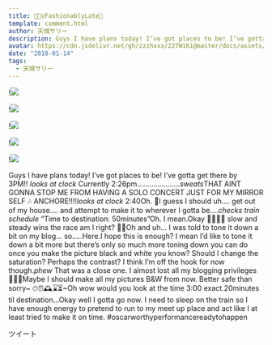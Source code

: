 ```yaml
---
title: 🤷🏻‍♀️FashionablyLate💋
template: comment.html
author: 天城サリー
description: Guys I have plans today! I’ve got places to be! I’ve gotta get there by 3PM!! *looks at clock* Currently 2:26pm.....................*sweats*THAT AINT GONNA STOP ME FROM HAVING A SOLO CONCERT JUST F...
avatar: https://cdn.jsdelivr.net/gh/zzzhxxx/227WiKi@master/docs/assets/photo/avatar/sally.jpg
date: "2018-01-14"
tags:
  - 天城サリー
---
```


!![](https://cdn.jsdelivr.net/gh/227WiKi/227WiKi-image@master/blog-image/sally-2018-01-14-2_1.jpg)

!![](https://cdn.jsdelivr.net/gh/227WiKi/227WiKi-image@master/blog-image/sally-2018-01-14-2_2.jpg)

!![](https://cdn.jsdelivr.net/gh/227WiKi/227WiKi-image@master/blog-image/sally-2018-01-14-2_3.jpg)

!![](https://cdn.jsdelivr.net/gh/227WiKi/227WiKi-image@master/blog-image/sally-2018-01-14-2_4.jpg)

!![](https://cdn.jsdelivr.net/gh/227WiKi/227WiKi-image@master/blog-image/sally-2018-01-14-2_5.jpg)


Guys I have plans today! I’ve got places to be! I’ve gotta get there by 3PM!! *looks at clock* Currently 2:26pm.....................*sweats*THAT AINT GONNA STOP ME FROM HAVING A SOLO CONCERT JUST FOR MY MIRROR SELF 🎶 ANCHORE!!!!*looks at clock* 2:40Oh. 😬I guess I should uh.... get out of my house.... and attempt to make it to wherever I gotta be....*checks train schedule* “Time to destination: 50minutes”Oh. I mean.Okay 🤷🏻‍♀️🐢 slow and steady wins the race am I right? 👊🏻Oh and uh... I was told to tone it down a bit on my blog... so.....Here.I hope this is enough? I mean I’d like to tone it down a bit more but there’s only so much more toning down you can do once you make the picture black and white you know? Should I change the saturation? Perhaps the contrast? I think I’m off the hook for now though.*phew* That was a close one. I almost lost all my blogging privileges 🤷🏻‍♀️Maybe I should make all my pictures B&W from now. Better safe than sorry~ ⏱⏰🕰⌛️⏳~Oh wow would you look at the time 3:00 exact.20minutes til destination...Okay well I gotta go now. I need to sleep on the train so I have enough energy to pretend to run to my meet up place and act like I at least tried to make it on time. #oscarworthyperformancereadytohappen 


ツイート



